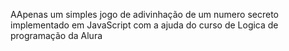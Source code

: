 AApenas um simples jogo de adivinhação de um numero secreto implementado em JavaScript com a ajuda do curso de Logica de programação da Alura
